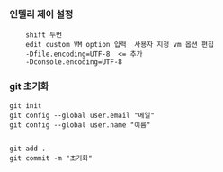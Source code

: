 

### 인텔리 제이 설정
```
    shift 두번
    edit custom VM option 입력  사용자 지정 vm 옵션 편집
    -Dfile.encoding=UTF-8  <= 추가
    -Dconsole.encoding=UTF-8
```

### git 초기화
```
git init
git config --global user.email "메일"
git config --global user.name "이름"


git add .
git commit -m "초기화"
```


